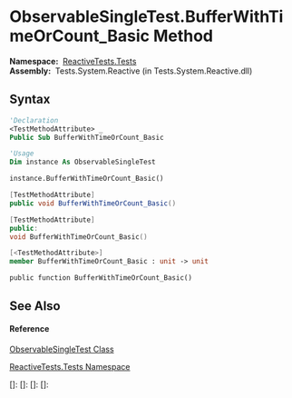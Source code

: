 # ObservableSingleTest.BufferWithTimeOrCount\_Basic Method

**Namespace:**  [ReactiveTests.Tests](ReactiveTests.Tests\ReactiveTests.Tests.md)  
**Assembly:**  Tests.System.Reactive (in Tests.System.Reactive.dll)

## Syntax

```vb
'Declaration
<TestMethodAttribute> _
Public Sub BufferWithTimeOrCount_Basic
```

```vb
'Usage
Dim instance As ObservableSingleTest

instance.BufferWithTimeOrCount_Basic()
```

```csharp
[TestMethodAttribute]
public void BufferWithTimeOrCount_Basic()
```

```c++
[TestMethodAttribute]
public:
void BufferWithTimeOrCount_Basic()
```

```fsharp
[<TestMethodAttribute>]
member BufferWithTimeOrCount_Basic : unit -> unit 
```

```jscript
public function BufferWithTimeOrCount_Basic()
```

## See Also

#### Reference

[ObservableSingleTest Class](ObservableSingleTest\ObservableSingleTest.md)

[ReactiveTests.Tests Namespace](ReactiveTests.Tests\ReactiveTests.Tests.md)

[]: 
[]: 
[]: 
[]: 